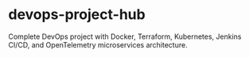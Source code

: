 # devops-project-hub
Complete DevOps project with Docker, Terraform, Kubernetes, Jenkins CI/CD, and OpenTelemetry microservices architecture.
